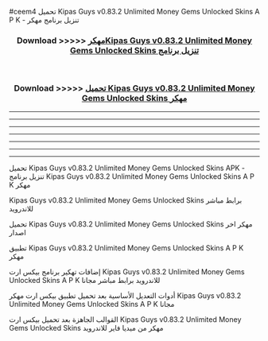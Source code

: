 #ceem4 تحميل Kipas Guys v0.83.2 Unlimited Money Gems Unlocked Skins  A P K - تنزيل برنامج مهكر



<div align="center">
<h3>Download >>>>> <a href="https://runaway1.web.app/?sq=Kipas Guys v0.83.2 Unlimited Money Gems Unlocked Skins ">مهكرKipas Guys v0.83.2 Unlimited Money Gems Unlocked Skins  تنزيل برنامج</a></h3><br>

<h3>Download >>>>> <a href="https://runaway1.web.app/?sq=Kipas Guys v0.83.2 Unlimited Money Gems Unlocked Skins ">تحميل Kipas Guys v0.83.2 Unlimited Money Gems Unlocked Skins  مهكر</a></h3>
</div>


----------------------------------------------------------

----------------------------------------------------------

----------------------------------------------------------

----------------------------------------------------------

----------------------------------------------------------

----------------------------------------------------------

----------------------------------------------------------

تحميل Kipas Guys v0.83.2 Unlimited Money Gems Unlocked Skins  APK - تنزيل برنامج Kipas Guys v0.83.2 Unlimited Money Gems Unlocked Skins  A P K مهكر

Kipas Guys v0.83.2 Unlimited Money Gems Unlocked Skins  برابط مباشر للاندرويد

تحميل Kipas Guys v0.83.2 Unlimited Money Gems Unlocked Skins  مهكر اخر اصدار

تطبيق Kipas Guys v0.83.2 Unlimited Money Gems Unlocked Skins  A P K مهكر

إضافات تهكير برنامج بيكس ارت Kipas Guys v0.83.2 Unlimited Money Gems Unlocked Skins  A P K للاندرويد برابط مباشر مجانا

أدوات التعديل الأساسية بعد تحميل تطبيق بيكس ارت مهكر Kipas Guys v0.83.2 Unlimited Money Gems Unlocked Skins  A P K مجانا

القوالب الجاهزة بعد تحميل بيكس ارت Kipas Guys v0.83.2 Unlimited Money Gems Unlocked Skins  مهكر من ميديا فاير للاندرويد


